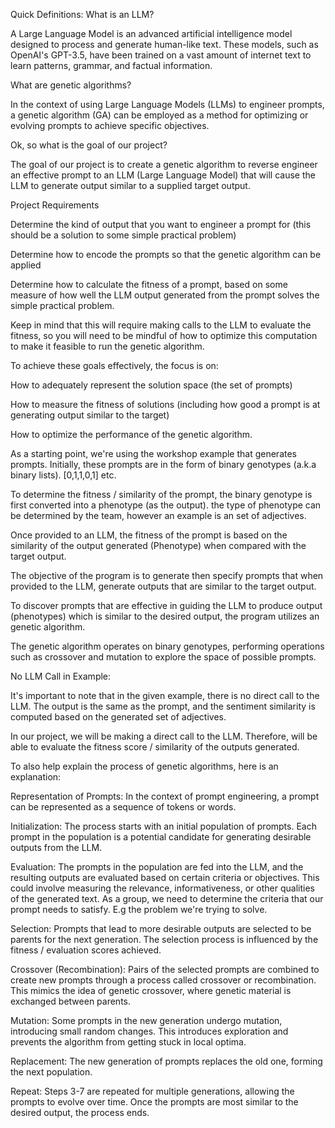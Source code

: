 Quick Definitions:
What is an LLM?

A Large Language Model is an advanced artificial intelligence model designed to process and generate human-like text. These models, such as OpenAI's GPT-3.5, have been trained on a vast amount of internet text to learn patterns, grammar, and factual information.

What are genetic algorithms?

In the context of using Large Language Models (LLMs) to engineer prompts, a genetic algorithm (GA) can be employed as a method for optimizing or evolving prompts to achieve specific objectives.

Ok, so what is the goal of our project?

The goal of our project is to create a genetic algorithm to reverse engineer an effective prompt to an LLM (Large Language Model) that will cause the LLM to generate output similar to a supplied target output.

Project Requirements

Determine the kind of output that you want to engineer a prompt for (this should be a solution to some simple practical problem)

Determine how to encode the prompts so that the genetic algorithm can be applied

Determine how to calculate the fitness of a prompt, based on some measure of how well the LLM output generated from the prompt solves the simple practical problem.

Keep in mind that this will require making calls to the LLM to evaluate the fitness, so you will need to be mindful of how to optimize this computation to make it feasible to run the genetic algorithm.

To achieve these goals effectively, the focus is on:

How to adequately represent the solution space (the set of prompts)

How to measure the fitness of solutions (including how good a prompt is at generating output similar to the target)

How to optimize the performance of the genetic algorithm.

As a starting point, we're using the workshop example that generates prompts. Initially, these prompts are in the form of binary genotypes (a.k.a binary lists). [0,1,1,0,1] etc.

To determine the fitness / similarity of the prompt, the binary genotype is first converted into a phenotype (as the output). the type of phenotype can be determined by the team, however an example is an set of adjectives.

Once provided to an LLM, the fitness of the prompt is based on the similarity of the output generated (Phenotype) when compared with the target output.

The objective of the program is to generate then specify prompts that when provided to the LLM, generate outputs that are similar to the target output.

To discover prompts that are effective in guiding the LLM to produce output (phenotypes) which is similar to the desired output, the program utilizes an genetic algorithm.

The genetic algorithm operates on binary genotypes, performing operations such as crossover and mutation to explore the space of possible prompts.

No LLM Call in Example:

It's important to note that in the given example, there is no direct call to the LLM. The output is the same as the prompt, and the sentiment similarity is computed based on the generated set of adjectives.

In our project, we will be making a direct call to the LLM. Therefore, will be able to evaluate the fitness score / similarity of the outputs generated.

To also help explain the process of genetic algorithms, here is an explanation:

Representation of Prompts:
In the context of prompt engineering, a prompt can be represented as a sequence of tokens or words.

Initialization:
The process starts with an initial population of prompts. Each prompt in the population is a potential candidate for generating desirable outputs from the LLM.

Evaluation:
The prompts in the population are fed into the LLM, and the resulting outputs are evaluated based on certain criteria or objectives. This could involve measuring the relevance, informativeness, or other qualities of the generated text. As a group, we need to determine the criteria that our prompt needs to satisfy. E.g the problem we're trying to solve.

Selection:
Prompts that lead to more desirable outputs are selected to be parents for the next generation. The selection process is influenced by the fitness / evaluation scores achieved.

Crossover (Recombination):
Pairs of the selected prompts are combined to create new prompts through a process called crossover or recombination. This mimics the idea of genetic crossover, where genetic material is exchanged between parents.

Mutation:
Some prompts in the new generation undergo mutation, introducing small random changes. This introduces exploration and prevents the algorithm from getting stuck in local optima.

Replacement:
The new generation of prompts replaces the old one, forming the next population.

Repeat:
Steps 3-7 are repeated for multiple generations, allowing the prompts to evolve over time. Once the prompts are most similar to the desired output, the process ends.






